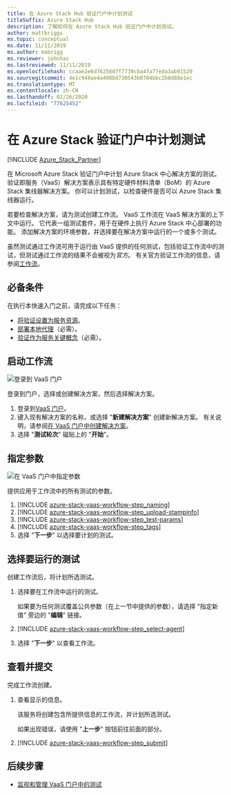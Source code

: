 ```yaml
---
title: 在 Azure Stack Hub 验证门户中计划测试
titleSuffix: Azure Stack Hub
description: 了解如何在 Azure Stack Hub 验证门户中计划测试。
author: mattbriggs
ms.topic: conceptual
ms.date: 11/11/2019
ms.author: mabrigg
ms.reviewer: johnhas
ms.lastreviewed: 11/11/2019
ms.openlocfilehash: ccaae2e6d7625687f7739cba4fa77eda3ab91520
ms.sourcegitcommit: 4e1c948ae4a498bd730543b0704bbc2b0d88e1ec
ms.translationtype: MT
ms.contentlocale: zh-CN
ms.lasthandoff: 02/26/2020
ms.locfileid: "77625452"
---
```

# <a name="schedule-a-test-in-azure-stack-validation-portal"></a>在 Azure Stack 验证门户中计划测试

[!INCLUDE [Azure_Stack_Partner](./includes/azure-stack-partner-appliesto.md)]

在 Microsoft Azure Stack 验证门户中计划 Azure Stack 中心解决方案的测试。 验证即服务（VaaS）解决方案表示具有特定硬件材料清单（BoM）的 Azure Stack 集线器解决方案。 你可以计划测试，以检查硬件是否可以 Azure Stack 集线器运行。

若要检查解决方案，请为测试创建工作流。 VaaS 工作流在 VaaS 解决方案的上下文中运行。 它代表一组测试套件，用于在硬件上执行 Azure Stack 中心部署的功能。 添加解决方案的环境参数，并选择要在解决方案中运行的一个或多个测试。

虽然测试通过工作流可用于运行由 VaaS 提供的任何测试，包括验证工作流中的测试，但测试通过工作流的结果不会被视为*官方*。 有关官方验证工作流的信息，请参阅[工作流](azure-stack-vaas-key-concepts.md#workflows)。

## <a name="prerequisites"></a>必备条件

在执行本快速入门之前，请完成以下任务：

- [将验证设置为服务资源](azure-stack-vaas-set-up-resources.md)。
- [部署本地代理](azure-stack-vaas-local-agent.md)（必需）。
- [验证作为服务关键概念](azure-stack-vaas-key-concepts.md)（必需）。

## <a name="start-a-workflow"></a>启动工作流

![登录到 VaaS 门户](media/vaas_portalsignin.png)

登录到门户，选择或创建解决方案，然后选择解决方案。

1. 登录到[VaaS 门户](https://azurestackvalidation.com)。
2. 键入现有解决方案的名称，或选择 "**新建解决方案**" 创建新解决方案。 有关说明，请参阅[在 VaaS 门户中创建解决方案](azure-stack-vaas-key-concepts.md#create-a-solution-in-the-azure-stack-hub-validation-portal)。
3. 选择 "**测试轮次**" 磁贴上的 "**开始**"。

## <a name="specify-parameters"></a>指定参数

![在 VaaS 门户中指定参数](media/vaas_test_pass_parameters.png)

提供应用于工作流中的所有测试的参数。

1. [!INCLUDE [azure-stack-vaas-workflow-step_naming](includes/azure-stack-vaas-workflow-step_naming.md)]
2. [!INCLUDE [azure-stack-vaas-workflow-step_upload-stampinfo](includes/azure-stack-vaas-workflow-step_upload-stampinfo.md)]
3. [!INCLUDE [azure-stack-vaas-workflow-step_test-params](includes/azure-stack-vaas-workflow-step_test-params.md)]
4. [!INCLUDE [azure-stack-vaas-workflow-step_tags](includes/azure-stack-vaas-workflow-step_tags.md)]
5. 选择 "**下一步**" 以选择要计划的测试。

## <a name="select-tests-to-run"></a>选择要运行的测试

创建工作流后，将计划所选测试。

1. 选择要在工作流中运行的测试。

    如果要为任何测试覆盖公共参数（在上一节中提供的参数），请选择 "指定新值" 旁边的 "**编辑**" 链接。

1. [!INCLUDE [azure-stack-vaas-workflow-step_select-agent](includes/azure-stack-vaas-workflow-step_select-agent.md)]

1. 选择 "**下一步**" 以查看工作流。

## <a name="review-and-submit"></a>查看并提交

完成工作流创建。

1. 查看显示的信息。

    该服务将创建包含所提供信息的工作流，并计划所选测试。

    如果出现错误，请使用 "**上一步**" 按钮前往前面的部分。

1. [!INCLUDE [azure-stack-vaas-workflow-step_submit](includes/azure-stack-vaas-workflow-step_submit.md)]

## <a name="next-steps"></a>后续步骤

- [监视和管理 VaaS 门户中的测试](azure-stack-vaas-monitor-test.md)
